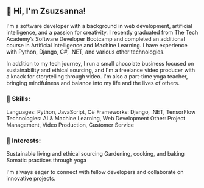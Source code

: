 ## 👋 Hi, I'm Zsuzsanna!

I'm a software developer with a background in web development, artificial intelligence, and a passion for creativity. I recently graduated from The Tech Academy’s Software Developer Bootcamp and completed an additional course in Artificial Intelligence and Machine Learning. I have experience with Python, Django, C#, .NET, and various other technologies.

In addition to my tech journey, I run a small chocolate business focused on sustainability and ethical sourcing, and I'm a freelance video producer with a knack for storytelling through video. I'm also a part-time yoga teacher, bringing mindfulness and balance into my life and the lives of others.

### 🔧 Skills:

Languages: Python, JavaScript, C#
Frameworks: Django, .NET, TensorFlow
Technologies: AI & Machine Learning, Web Development
Other: Project Management, Video Production, Customer Service

### 🌱 Interests:

Sustainable living and ethical sourcing
Gardening, cooking, and baking
Somatic practices through yoga

I'm always eager to connect with fellow developers and collaborate on innovative projects.
